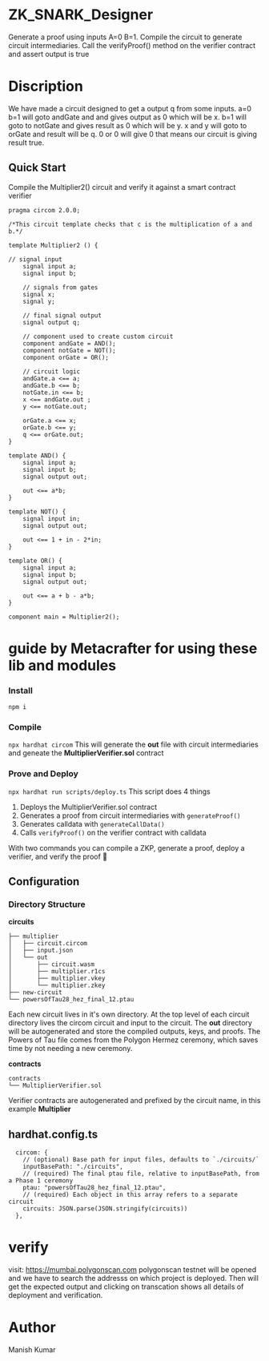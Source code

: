 # ZK_SNARK_Designer
Generate a proof using inputs A=0 B=1.
Compile the circuit to generate circuit intermediaries.
Call the verifyProof() method on the verifier contract and assert output is true

# Discription
We have made a circuit designed to get a output q from some inputs.
a=0 b=1 will goto andGate and and gives output as 0 which will be x.
b=1 will goto to notGate  and gives result as 0 which will be y.
x and y will goto to orGate and result will be q.
0 or 0 will give 0 that means our circuit is giving result true.

## Quick Start

Compile the Multiplier2() circuit and verify it against a smart contract verifier

```
pragma circom 2.0.0;

/*This circuit template checks that c is the multiplication of a and b.*/  

template Multiplier2 () {  

// signal input
    signal input a;
    signal input b;

    // signals from gates
    signal x;
    signal y;

    // final signal output
    signal output q;

    // component used to create custom circuit
    component andGate = AND();
    component notGate = NOT();
    component orGate = OR();

    // circuit logic
    andGate.a <== a;
    andGate.b <== b;
    notGate.in <== b;
    x <== andGate.out ;
    y <== notGate.out;

    orGate.a <== x;
    orGate.b <== y;
    q <== orGate.out; 
}

template AND() {
    signal input a;
    signal input b;
    signal output out;

    out <== a*b;
}

template NOT() {
    signal input in;
    signal output out;

    out <== 1 + in - 2*in;
}

template OR() {
    signal input a;
    signal input b;
    signal output out;

    out <== a + b - a*b;
}

component main = Multiplier2();
```
# guide by Metacrafter for using these lib and modules

### Install
`npm i`

### Compile
`npx hardhat circom` 
This will generate the **out** file with circuit intermediaries and geneate the **MultiplierVerifier.sol** contract

### Prove and Deploy
`npx hardhat run scripts/deploy.ts`
This script does 4 things  
1. Deploys the MultiplierVerifier.sol contract
2. Generates a proof from circuit intermediaries with `generateProof()`
3. Generates calldata with `generateCallData()`
4. Calls `verifyProof()` on the verifier contract with calldata

With two commands you can compile a ZKP, generate a proof, deploy a verifier, and verify the proof 🎉

## Configuration
### Directory Structure
**circuits**
```
├── multiplier
│   ├── circuit.circom
│   ├── input.json
│   └── out
│       ├── circuit.wasm
│       ├── multiplier.r1cs
│       ├── multiplier.vkey
│       └── multiplier.zkey
├── new-circuit
└── powersOfTau28_hez_final_12.ptau
```
Each new circuit lives in it's own directory. At the top level of each circuit directory lives the circom circuit and input to the circuit.
The **out** directory will be autogenerated and store the compiled outputs, keys, and proofs. The Powers of Tau file comes from the Polygon Hermez ceremony, which saves time by not needing a new ceremony. 


**contracts**
```
contracts
└── MultiplierVerifier.sol
```
Verifier contracts are autogenerated and prefixed by the circuit name, in this example **Multiplier**

## hardhat.config.ts
```
  circom: {
    // (optional) Base path for input files, defaults to `./circuits/`
    inputBasePath: "./circuits",
    // (required) The final ptau file, relative to inputBasePath, from a Phase 1 ceremony
    ptau: "powersOfTau28_hez_final_12.ptau",
    // (required) Each object in this array refers to a separate circuit
    circuits: JSON.parse(JSON.stringify(circuits))
  },
```
# verify
visit: https://mumbai.polygonscan.com
polygonscan testnet will be opened and we have to search the addresss on which project is deployed.
Then will get the expected output and clicking on transcation shows all details of deployment and verification.

# Author 
Manish Kumar

